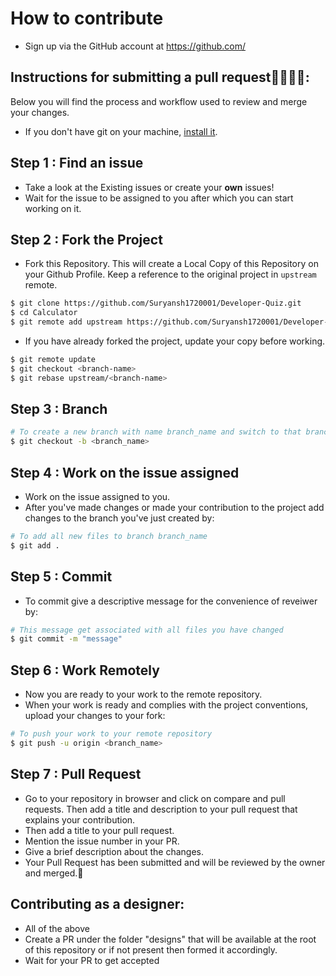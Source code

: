 # How to contribute 
- Sign up via the GitHub account at https://github.com/

## Instructions for submitting a pull request👩‍💻👨‍💻:

Below you will find the process and workflow used to review and merge your changes.
- If you don't have git on your machine, [install it](https://help.github.com/articles/set-up-git/).

## Step 1 : Find an issue
- Take a look at the Existing issues or create your **own** issues!
- Wait for the issue to be assigned to you after which you can start working on it.

## Step 2 : Fork the Project
- Fork this Repository. This will create a Local Copy of this Repository on your Github Profile. Keep a reference to the original project in `upstream` remote.

```bash
$ git clone https://github.com/Suryansh1720001/Developer-Quiz.git
$ cd Calculator
$ git remote add upstream https://github.com/Suryansh1720001/Developer-Quiz.git
```

- If you have already forked the project, update your copy before working.

```bash
$ git remote update
$ git checkout <branch-name>
$ git rebase upstream/<branch-name>
```
## Step 3 : Branch

```bash
# To create a new branch with name branch_name and switch to that branch 
$ git checkout -b <branch_name>
```
## Step 4 : Work on the issue assigned
- Work on the issue assigned to you. 
- After you've made changes or made your contribution to the project add changes to the branch you've just created by:

```bash
# To add all new files to branch branch_name
$ git add .
```
## Step 5 : Commit

- To commit give a descriptive message for the convenience of reveiwer by:

```bash
# This message get associated with all files you have changed
$ git commit -m "message"
```

## Step 6 : Work Remotely
- Now you are ready to your work to the remote repository.
- When your work is ready and complies with the project conventions, upload your changes to your fork:

```bash
# To push your work to your remote repository
$ git push -u origin <branch_name>
```

## Step 7 : Pull Request
- Go to your repository in browser and click on compare and pull requests. Then add a title and description to your pull request that explains your contribution.
- Then add a title to your pull request.
- Mention the issue number in your PR.
- Give a brief description about the changes.
- Your Pull Request has been submitted and will be reviewed by the owner and merged.🥳

## Contributing as a designer:
- All of the above
- Create a PR under the folder "designs" that will be available at the root of this repository or if not present then formed it accordingly.
- Wait for your PR to get accepted